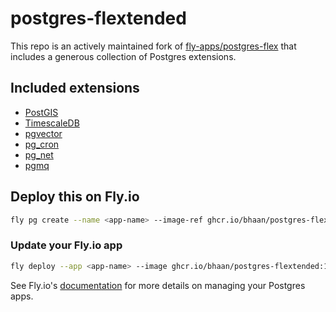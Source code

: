 # postgres-flextended

This repo is an actively maintained fork of [fly-apps/postgres-flex](https://github.com/fly-apps/postgres-flex) that includes a generous collection of Postgres extensions.

## Included extensions

- [PostGIS](https://postgis.net/)
- [TimescaleDB](https://github.com/timescale/timescaledb)
- [pgvector](https://github.com/pgvector/pgvector)
- [pg_cron](https://github.com/citusdata/pg_cron)
- [pg_net](https://github.com/supabase/pg_net)
- [pgmq](https://github.com/tembo-io/pgmq)

## Deploy this on Fly.io

```bash
fly pg create --name <app-name> --image-ref ghcr.io/bhaan/postgres-flextended:16
```

### Update your Fly.io app

```bash
fly deploy --app <app-name> --image ghcr.io/bhaan/postgres-flextended:16
```

See Fly.io's [documentation](https://fly.io/docs/postgres/) for more details on managing your Postgres apps.
